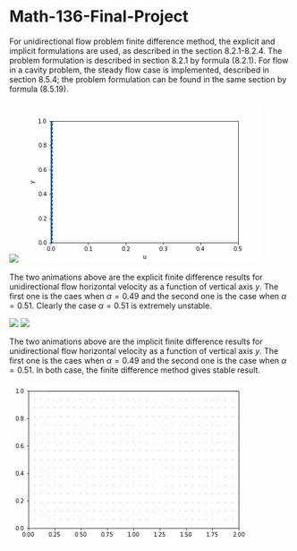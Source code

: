 # Math-136-Final-Project
For unidirectional flow problem finite difference method, the explicit and implicit formulations are used, as described in the section 8.2.1-8.2.4. The problem formulation is described in section 8.2.1 by formula (8.2.1). For flow in a cavity problem, the steady flow case is implemented, described in section 8.5.4; the problem formulation can be found in the same section by formula (8.5.19).


![](https://github.com/ZT220501/Math-136-Final-Project/blob/main/Result/uniflow_explicit_trivial_boundary.gif) 
![](https://github.com/ZT220501/Math-136-Final-Project/blob/main/Result/uniflow_explicit_trivial_boundary_unstable.gif)

The two animations above are the explicit finite difference results for unidirectional flow horizontal velocity as a function of vertical axis $y$. The first one is the caes when $\alpha=0.49$ and the second one is the case when $\alpha=0.51$. Clearly the case $\alpha=0.51$ is extremely unstable.

![](https://github.com/ZT220501/Math-136-Final-Project/blob/main/Result/uniflow_implicit_trivial_boundary0.49.gif)
![](https://github.com/ZT220501/Math-136-Final-Project/blob/main/Result/uniflow_implicit_trivial_boundary0.51.gif)

The two animations above are the implicit finite difference results for unidirectional flow horizontal velocity as a function of vertical axis $y$. The first one is the caes when $\alpha=0.49$ and the second one is the case when $\alpha=0.51$. In both case, the finite difference method gives stable result.

![](https://github.com/ZT220501/Math-136-Final-Project/blob/main/Result/Low_Reynold_Simulation_Re2.gif)
